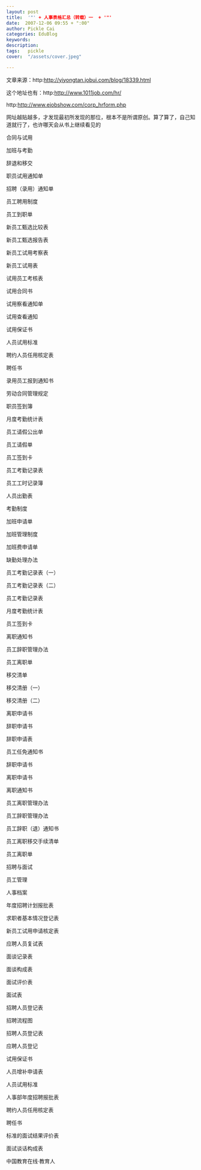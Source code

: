 ```yaml
---
layout: post  
title:  '"' + 人事表格汇总（转载）一  + '"'
date:  2007-12-06 09:55 + ":00" 
author: Pickle Cai  
categories: EduBlog  
keywords: 
description:   
tags:	pickle   
cover:  "/assets/cover.jpeg"  

---  
```

    
文章来源：http:http://yiyongtan.jobui.com/blog/18339.html 



这个地址也有：http:http://www.1011job.com/hr/



http:http://www.ejobshow.com/corp_hrform.php



网址越贴越多，才发现最初所发现的那位，根本不是所谓原创。算了算了，自己知道就行了，也许哪天会从书上继续看见的





合同与试用



加班与考勤



辞退和移交



职员试用通知单



招聘（录用）通知单



员工聘用制度



员工到职单



新员工甄选比较表



新员工甄选报告表



新员工试用考察表



新员工试用表



试用员工考核表



试用合同书



试用察看通知单



试用查看通知



试用保证书



人员试用标准



聘约人员任用核定表



聘任书



录用员工报到通知书



劳动合同管理规定



职员签到簿



月度考勤统计表



员工请假公出单



员工请假单



员工签到卡



员工考勤记录表



员工工时记录簿



人员出勤表



考勤制度



加班申请单



加班管理制度



加班费申请单



缺勤处理办法



员工考勤记录表（一）



员工考勤记录表（二）



员工考勤记录表



月度考勤统计表



员工签到卡



离职通知书



员工辞职管理办法



员工离职单



移交清单



移交清册（一）



移交清册（二）



离职申请书



辞职申请书



辞职申请表



员工任免通知书



辞职申请书



离职申请书



离职通知书



员工离职管理办法



员工辞职管理办法



员工辞职（退）通知书



员工离职移交手续清单



员工离职单 









招聘与面试



员工管理



人事档案

年度招聘计划报批表

求职者基本情况登记表

新员工试用申请核定表

应聘人员复试表

面谈记录表

面谈构成表

面试评价表

面试表

招聘人员登记表

招聘流程图

招聘人员登记表

应聘人员登记

试用保证书

人员增补申请表

人员试用标准

人事部年度招聘报批表

聘约人员任用核定表

聘任书

标准的面试结果评价表

面试谈话构成表



		    
 中国教育在线·教育人

